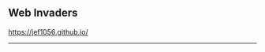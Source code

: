 Web Invaders
-------------------------------------------

https://jef1056.github.io/

-------------------------------------------